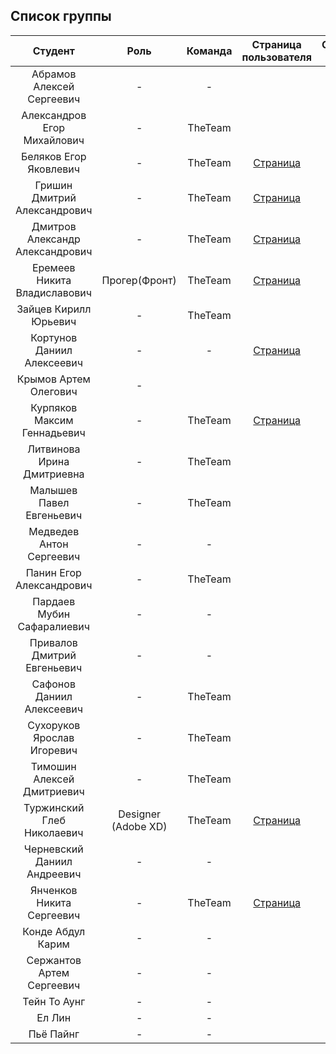 
## Список группы

| Студент | Роль | Команда | Страница пользователя | Страница-отчет | Проект | Лаб 1 | Лаб 2 | Лаб 3 |
| :---:   | :-:  |   :-:   |   :-:    |  :-: |  :-:   |    :-:   |   :-:    |    :-:    |
| Абрамов Алексей Сергеевич | - | - |  | [Отчет]() | - | - | - | - |
| Александров Егор Михайлович | - | TheTeam |  | [Отчет]() | - | - | - | - |
| Беляков Егор Яковлевич | - | TheTeam | [Страница]() | [Отчет]() | - | - | - | - |
| Гришин Дмитрий Александрович | - | TheTeam | [Страница]() | [Отчет]() | - |  | - | - |
| Дмитров Александр Александрович | - | TheTeam | [Страница]() | [Отчет]() | - | - | - | - |
| Еремеев Никита Владиславович | Прогер(Фронт) | TheTeam | [Страница](https://github.com/tweecezor) | [Отчет](https://tweecezor.github.io/labaInet/) | - | - | - | - |
| Зайцев Кирилл Юрьевич | - | TheTeam |  | [Отчет]() | - | - | - | - |
| Кортунов Даниил Алексеевич | - | - | [Страница]() | [Отчет]() | - | - | - | - |
| Крымов Артем Олегович | - |  |  | [Отчет](https://shprechen.github.io) | - | - | - | - |
| Курпяков Максим Геннадьевич | - | TheTeam | [Страница]() | [Отчет]() | - | - | - | - |
| Литвинова Ирина Дмитриевна | - | TheTeam |  | [Отчет]() | - | - | - | - |
| Малышев Павел Евгеньевич | - | TheTeam |  | [Отчет]() | - | - | - | - |
| Медведев Антон Сергеевич | - | - |  | [Отчет]() | - | - | - | - |
| Панин Егор Александрович | - | TheTeam |  | [Отчет]() | - | - | - | - |
| Пардаев Мубин Сафаралиевич | - | - |  | [Отчет](https://shprechen.github.io) | - | - | - | - |
| Привалов Дмитрий Евгеньевич | - | - |  | [Отчет](https://shprechen.github.io) | - | - | - | - |
| Сафонов Даниил Алексеевич | - | TheTeam |  | [Отчет](https://shprechen.github.io) | - | - | - | - |
| Сухоруков Ярослав Игоревич | - | TheTeam |  | [Отчет](https://shprechen.github.io) | - | - | - | - |
| Тимошин Алексей Дмитриевич | - | TheTeam |  | [Отчет](https://shprechen.github.io) | - | - | - | - |
| Туржинский Глеб Николаевич | Designer (Adobe XD) | TheTeam | [Страница](https://github.com/viktorkom) | [Отчет](https://viktorkom.github.io) | - | - | - | - |
| Черневский Даниил Андреевич | - | - |  | [Отчет](https://shprechen.github.io) | - | - | - | - |
| Янченков Никита Сергеевич | - | TheTeam | [Страница](https://github.com/nikiyani) | [Отчет](https://nikiyani.github.io/Lab/) | - | - | - | - |
| Конде Абдул Карим | - | - |  | [Отчет](https://shprechen.github.io) | - | - | - | - |
| Сержантов Артем Сергеевич | - | - |  | [Отчет](https://shprechen.github.io) | - | - | - | - |
| Тейн То Аунг | - | - |  | [Отчет](https://shprechen.github.io) | - | - | - | - |
| Ел Лин | - | - |  | [Отчет](https://shprechen.github.io) | - | - | - | - |
| Пьё Пайнг | - | - |  | [Отчет](https://shprechen.github.io) | - | - | - | - |